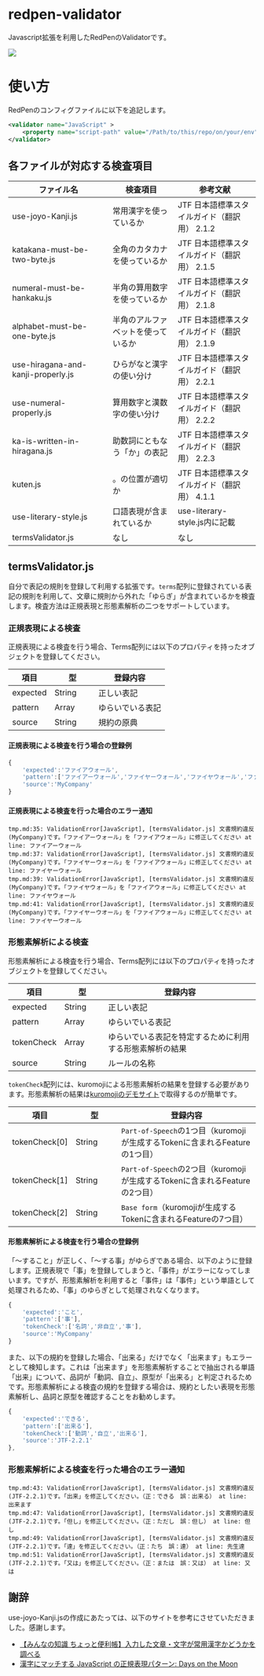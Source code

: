 # redpen-validator

Javascript拡張を利用したRedPenのValidatorです。

![](https://circleci.com/gh/kongou-ae/redpen-validator.svg?style=shield&circle-token=%206c4f0d89b0efed4089120942326e94013006d1c2)

# 使い方

RedPenのコンフィグファイルに以下を追記します。

```xml
<validator name="JavaScript" >
    <property name="script-path" value="/Path/to/this/repo/on/your/env" />
</validator>
```

## 各ファイルが対応する検査項目

|ファイル名                    |検査項目                   |参考文献               |
|----------------------------|--------------------------|-----------------------|
|use-joyo-Kanji.js           |常用漢字を使っているか       |JTF 日本語標準スタイルガイド（翻訳用） 2.1.2|
|katakana-must-be-two-byte.js|全角のカタカナを使っているか   |JTF 日本語標準スタイルガイド（翻訳用） 2.1.5|
|numeral-must-be-hankaku.js  |半角の算用数字を使っているか  |JTF 日本語標準スタイルガイド（翻訳用） 2.1.8|
|alphabet-must-be-one-byte.js|半角のアルファベットを使っているか |JTF 日本語標準スタイルガイド（翻訳用） 2.1.9|
|use-hiragana-and-kanji-properly.js |ひらがなと漢字の使い分け|JTF 日本語標準スタイルガイド（翻訳用） 2.2.1|
|use-numeral-properly.js     |算用数字と漢数字の使い分け　　 |JTF 日本語標準スタイルガイド（翻訳用） 2.2.2|
|ka-is-written-in-hiragana.js|助数詞にともなう「か」の表記    |JTF 日本語標準スタイルガイド（翻訳用） 2.2.3|
|kuten.js                    |。の位置が適切か              |JTF 日本語標準スタイルガイド（翻訳用） 4.1.1|
|use-literary-style.js　　　　　　|口語表現が含まれているか      |use-literary-style.js内に記載  |
|termsValidator.js           |なし                        |なし                             |


## termsValidator.js

自分で表記の規則を登録して利用する拡張です。`terms`配列に登録されている表記の規則を利用して、文章に規則から外れた「ゆらぎ」が含まれているかを検査します。検査方法は正規表現と形態素解析の二つをサポートしています。

### 正規表現による検査

正規表現による検査を行う場合、Terms配列には以下のプロパティを持ったオブジェクトを登録してください。

|項目     |型     |登録内容|
|--------|--------|-------|
|expected|String  |正しい表記|
|pattern　|Array　　|ゆらいでいる表記|
|source　 |String  |規約の原典|

#### 正規表現による検査を行う場合の登録例

```javascript
{
    'expected':'ファイアウォール',
    'pattern':['ファイアーウォール','ファイヤーウォール','ファイヤウォール','ファイヤーウオール'],
    'source':'MyCompany'
}
```

#### 正規表現による検査を行った場合のエラー通知

```
tmp.md:35: ValidationError[JavaScript], [termsValidator.js] 文書規約違反(MyCompany)です。「ファイアーウォール」を「ファイアウォール」に修正してください at line: ファイアーウォール
tmp.md:37: ValidationError[JavaScript], [termsValidator.js] 文書規約違反(MyCompany)です。「ファイヤーウォール」を「ファイアウォール」に修正してください at line: ファイヤーウォール
tmp.md:39: ValidationError[JavaScript], [termsValidator.js] 文書規約違反(MyCompany)です。「ファイヤウォール」を「ファイアウォール」に修正してください at line: ファイヤウォール
tmp.md:41: ValidationError[JavaScript], [termsValidator.js] 文書規約違反(MyCompany)です。「ファイヤーウオール」を「ファイアウォール」に修正してください at line: ファイヤーウオール
```

### 形態素解析による検査

形態素解析による検査を行う場合、Terms配列には以下のプロパティを持ったオブジェクトを登録してください。

|項目        |型     |登録内容|
|-----------|--------|-------|
|expected   |String  |正しい表記|
|pattern　   |Array　　|ゆらいでいる表記|
|tokenCheck |Array   |ゆらいでいる表記を特定するために利用する形態素解析の結果|
|source　    |String  |ルールの名称|

`tokenCheck`配列には、kuromojiによる形態素解析の結果を登録する必要があります。形態素解析の結果は[kuromojiのデモサイト](http://atilika.org/kuromoji/)で取得するのが簡単です。

|項目          |型     |登録内容|
|--------------|--------|-------|
|tokenCheck[0] |String  |`Part-of-Speech`の1つ目（kuromojiが生成するTokenに含まれるFeatureの1つ目）|
|tokenCheck[1] |String　　|`Part-of-Speech`の2つ目（kuromojiが生成するTokenに含まれるFeatureの2つ目）|
|tokenCheck[2]  |String   |`Base form`（kuromojiが生成するTokenに含まれるFeatureの7つ目）|


#### 形態素解析による検査を行う場合の登録例

「～すること」が正しく、「～する事」がゆらぎである場合、以下のように登録します。正規表現で「事」を登録してしまうと、「事件」がエラーになってしまいます。ですが、形態素解析を利用すると「事件」は「事件」という単語として処理されるため、「事」のゆらぎとして処理されなくなります。

```javascript
{
    'expected':'こと',
    'pattern':['事'],
    'tokenCheck':['名詞','非自立','事'],
    'source':'MyCompany'
}
```

また、以下の規約を登録した場合、「出来る」だけでなく「出来ます」もエラーとして検知します。これは「出来ます」を形態素解析することで抽出される単語「出来」について、品詞が「動詞、自立」、原型が「出来る」と判定されるためです。形態素解析による検査の規約を登録する場合は、規約としたい表現を形態素解析し、品詞と原型を確認することをお勧めします。

```javascript
{
    'expected':'できる',
    'pattern':['出来る'],
    'tokenCheck':['動詞','自立','出来る'],
    'source':'JTF-2.2.1'
},
```

### 形態素解析による検査を行った場合のエラー通知

```
tmp.md:43: ValidationError[JavaScript], [termsValidator.js] 文書規約違反(JTF-2.2.1)です。「出来」を修正してください。（正：できる　誤：出来る） at line: 出来ます
tmp.md:47: ValidationError[JavaScript], [termsValidator.js] 文書規約違反(JTF-2.2.1)です。「但し」を修正してください。（正：ただし　誤：但し） at line: 但し
tmp.md:49: ValidationError[JavaScript], [termsValidator.js] 文書規約違反(JTF-2.2.1)です。「達」を修正してください。（正：たち　誤：達） at line: 先生達
tmp.md:51: ValidationError[JavaScript], [termsValidator.js] 文書規約違反(JTF-2.2.1)です。「又は」を修正してください。（正：または　誤：又は） at line: 又は
```

## 謝辞

use-joyo-Kanji.jsの作成にあたっては、以下のサイトを参考にさせていただきました。感謝します。

- [【みんなの知識 ちょっと便利帳】入力した文章・文字が常用漢字かどうかを調べる](http://www.benricho.org/kanji/kyoikukanji/check-jyoyo-kanji.html)
- [漢字にマッチする JavaScript の正規表現パターン: Days on the Moon](http://nanto.asablo.jp/blog/2015/12/31/7966713)
